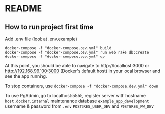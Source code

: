 # README
## How to run project first time

Add .env file (look at .env.example)
```
docker-compose -f "docker-compose.dev.yml" build
docker-compose -f "docker-compose.dev.yml" run web rake db:create
docker-compose -f "docker-compose.dev.yml" up
```

At this point, you should be able to navigate to http://localhost:3000
or http://192.168.99.100:3000 (Docker's default host)
in your local browser and see the app running.

To stop containers, use
```docker-compose -f "docker-compose.dev.yml" down```

To use PgAdmin, go to localhost:5555, register server with 
hostname `host.docker.internal`
maintenance database `example_app_development`
username & password from `.env` `POSTGRES_USER_DEV` and `POSTGRES_PW_DEV` 
